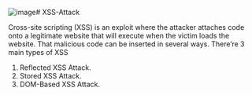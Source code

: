 ![image](https://github.com/user-attachments/assets/ca862c63-c48f-46a0-99e8-cb3d14a678c9)# XSS-Attack

Cross-site scripting (XSS) is an exploit where the attacker attaches code onto a legitimate website that will execute when the victim loads the website. That malicious code can be inserted in several ways. There’re 3 main types of XSS
1. Reflected XSS Attack.
2. Stored XSS Attack.
3. DOM-Based XSS Attack.

